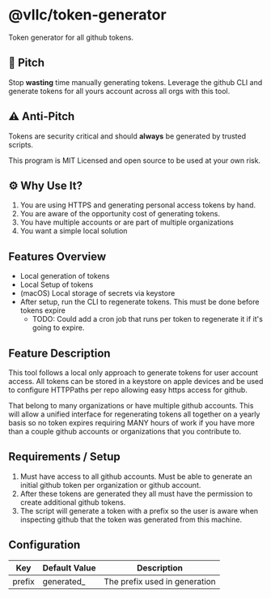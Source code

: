 # @vllc/token-generator

Token generator for all github tokens.

## :rocket: Pitch

Stop **wasting** time manually generating tokens. Leverage the github CLI and generate tokens for all yours account across all orgs with this tool.

## :warning: Anti-Pitch

Tokens are security critical and should **always** be generated by trusted scripts.

This program is MIT Licensed and open source to be used at your own risk.

## :gear: Why Use It?

1. You are using HTTPS and generating personal access tokens by hand.
2. You are aware of the opportunity cost of generating tokens.
3. You have multiple accounts or are part of multiple organizations
4. You want a simple local solution

## Features Overview

- Local generation of tokens
- Local Setup of tokens
- (macOS) Local storage of secrets via keystore
- After setup, run the CLI to regenerate tokens. This must be done before tokens expire
  - TODO: Could add a cron job that runs per token to regenerate it if it's going to expire.

## Feature Description

This tool follows a local only approach to generate tokens for user account access. All tokens can be stored in a keystore on apple devices and be used to configure HTTPPaths per repo allowing easy https access for github.

That belong to many organizations or have multiple github accounts. This will allow a unified interface for regenerating tokens all together on a yearly basis so no token expires requiring MANY hours of work if you have more than a couple github accounts or organizations that you contribute to.

## Requirements / Setup

1. Must have access to all github accounts. Must be able to generate an initial github token per organization or github account.
2. After these tokens are generated they all must have the permission to create additional github tokens.
3. The script will generate a token with a prefix so the user is aware when inspecting github that the token was generated from this machine.

## Configuration

| Key    | Default Value | Description                   |
| ------ | ------------- | ----------------------------- |
| prefix | generated\_   | The prefix used in generation |
